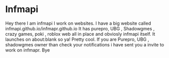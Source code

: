 # Infmapi 
Hey there I am infmapi I work on websites. I have a big website called infmapi.github.io/infmapr.github.io It has purepro, UBG , Shadowgmes , crazy games, poki , roblox web all in place and obviosly infmapi itself. It launches on about:blank so ya! Pretty cool. 
If you are Purepro, UBG , shadowgmes owner than check your notifications i have sent you a invite to work on infmapr. 
Bye
